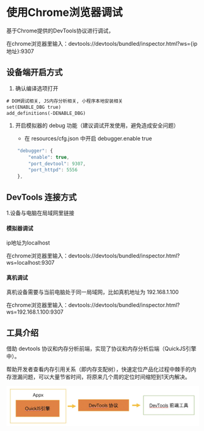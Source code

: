 # 使用Chrome浏览器调试

基于Chrome提供的DevTools协议进行调试，

在chrome浏览器里输入：devtools://devtools/bundled/inspector.html?ws={ip地址}:9307

## 设备端开启方式

1. 确认编译选项打开

```vue
# DOM调试相关, JS内存分析相关, 小程序本地安装相关
set(ENABLE_DBG true)
add_definitions(-DENABLE_DBG)
```

1. 开启模拟器的 debug 功能（建议调试开发使用，避免造成安全问题）

	- 在 resources/cfg.json 中开启 debugger.enable true

```javascript
	"debugger": {
		"enable": true,
		"port_devtool": 9307,
		"port_httpd": 5556
	},
```

## DevTools 连接方式

1.设备与电脑在局域网里链接

#### 模拟器调试

ip地址为localhost

在chrome浏览器里输入：devtools://devtools/bundled/inspector.html?ws=localhost:9307

#### 真机调试

真机设备需要与当前电脑处于同一局域网，比如真机地址为 192.168.1.100

在chrome浏览器里输入：devtools://devtools/bundled/inspector.html?ws=192.168.1.100:9307

## 工具介绍

借助 devtools 协议和内存分析前端，实现了协议和内存分析后端（QuickJS引擎中）。

帮助开发者查看内存引用关系（即内存支配树），快速定位产品化过程中棘手的内存泄漏问题，可以大量节省时间，将原来几个周的定位时间缩短到1天内解决。

![image.png](../../_images/chrome_1.png)